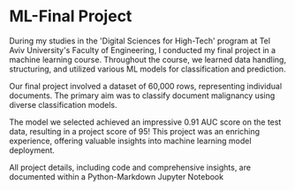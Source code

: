 # ML-Final Project
During my studies in the 'Digital Sciences for High-Tech' program at Tel Aviv University's Faculty of Engineering, I conducted my final project in a machine learning course. Throughout the course, we learned data handling, structuring, and utilized various ML models for classification and prediction.

Our final project involved a dataset of 60,000 rows, representing individual documents. The primary aim was to classify document malignancy using diverse classification models.

The model we selected achieved an impressive 0.91 AUC score on the test data, resulting in a project score of 95! This project was an enriching experience, offering valuable insights into machine learning model deployment.

All project details, including code and comprehensive insights, are documented within a Python-Markdown Jupyter Notebook

